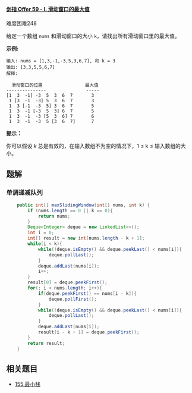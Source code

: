 #### [剑指 Offer 59 - I. 滑动窗口的最大值](https://leetcode-cn.com/problems/hua-dong-chuang-kou-de-zui-da-zhi-lcof/)

难度困难248

给定一个数组 `nums` 和滑动窗口的大小 `k`，请找出所有滑动窗口里的最大值。

**示例:**

```
输入: nums = [1,3,-1,-3,5,3,6,7], 和 k = 3
输出: [3,3,5,5,6,7] 
解释: 

  滑动窗口的位置                最大值
---------------               -----
[1  3  -1] -3  5  3  6  7       3
 1 [3  -1  -3] 5  3  6  7       3
 1  3 [-1  -3  5] 3  6  7       5
 1  3  -1 [-3  5  3] 6  7       5
 1  3  -1  -3 [5  3  6] 7       6
 1  3  -1  -3  5 [3  6  7]      7
```

 

**提示：**

你可以假设 *k* 总是有效的，在输入数组不为空的情况下，1 ≤ k ≤ 输入数组的大小。



## 题解

### 单调递减队列

```java
 	public int[] maxSlidingWindow(int[] nums, int k) {
        if (nums.length == 0 || k == 0){
            return nums;
        }
        Deque<Integer> deque = new LinkedList<>();
        int i = 0;
        int[] result = new int[nums.length - k + 1];
        while(i < k){
            while(!deque.isEmpty() && deque.peekLast() < nums[i]){
                deque.pollLast();
            }
            deque.addLast(nums[i]);
            i++;
        }
        result[0] = deque.peekFirst();
        for(; i < nums.length; i++){
            if(deque.peekFirst() == nums[i - k]){
                deque.pollFirst();
            }
            while(!deque.isEmpty() && deque.peekLast() < nums[i]){
                deque.pollLast();
            }
            deque.addLast(nums[i]);
            result[i - k + 1] = deque.peekFirst();
        }
        return result;
    }
```



## 相关题目

- [155.最小栈](../leetcode/../../leetcode/0155.min-stack)